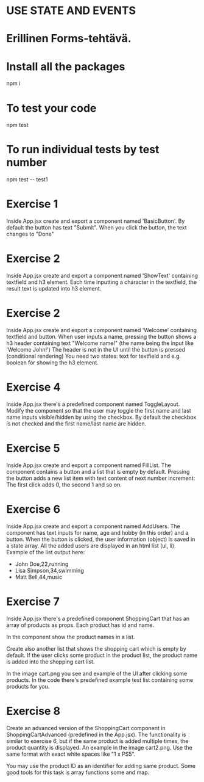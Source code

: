 # USE STATE AND EVENTS
# Erillinen Forms-tehtävä.

# Install all the packages
npm i

# To test your code
npm test
# To run individual tests by test number
npm test -- test1

# Exercise 1
Inside App.jsx create and export a component named 'BasicButton'. By default the button has text "Submit". When you click the button, the
text changes to "Done"

# Exercise 2
Inside App.jsx create and export a component named 'ShowText' containing textfield and h3 element. Each time inputting a character in the textfield, the result text is updated into h3 element.

# Exercise 2
Inside App.jsx create and export a component named 'Welcome' containing textfield and button. When user inputs a name, pressing the button shows a h3 header containing text "Welcome name!" (the name being the input like 'Welcome John!')
The header is not in the UI until the button is pressed (conditional rendering)
You need two states: text for textfield and e.g. boolean for showing the h3 element.

# Exercise 4
Inside App.jsx there's a predefined component named ToggleLayout. Modify the component
so that the user may toggle the first name and last name inputs visible/hidden by using the checkbox. By default the checkbox is not checked and the first name/last name are hidden.

 # Exercise 5
Inside App.jsx create and export a component named FillList. The component contains a button and a list that is empty by default. Pressing the button adds a new list item with text content of next number increment: The first click adds 0, the second 1 and so on.

# Exercise 6
Inside App.jsx create and export a component named AddUsers. The component has text inputs for name, age and hobby (in this order) and a button. When the button is clicked, the user information (object) is saved in a state array. All the added users are displayed in an html list (ul, li). Example of the list output here:

 - John Doe,22,running
 - Lisa Simpson,34,swimming
 - Matt Bell,44,music

# Exercise 7
Inside App.jsx there's a predefined component ShoppingCart that has an array of products as props. Each product has id and name. 

In the component show the product names in a list. 

Create also another list that shows the shopping cart which is empty by default.
If the user clicks some product in the product list, the product name is added into the shopping cart list.

In the image cart.png you see and example of the UI after clicking some products. In the code there's predefined example test list containing some products for you.

# Exercise 8
Create an advanced version of the ShoppingCart component in ShoppingCartAdvanced (predefined in the App.jsx). The functionality is similar to exercise 6, but if the same product is added multiple times, the product quantity is displayed. An example in the image cart2.png. Use the same format with exact white spaces like "1 x PS5". 

You may use the product ID as an identifier for adding same product.
Some good tools for this task is array functions some and map.
